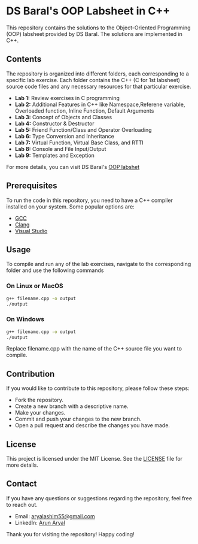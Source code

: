 # DS Baral's OOP Labsheet in C++

This repository contains the solutions to the Object-Oriented Programming (OOP) labsheet provided by DS Baral. The solutions are implemented in C++.

## Contents

The repository is organized into different folders, each corresponding to a specific lab exercise. Each folder contains the C++ (C for 1st labsheet) source code files and any necessary resources for that particular exercise.

- **Lab 1:** Review exercises in C programming
- **Lab 2:** Additional Features in C++ like Namespace,Referene variable, Overloaded function, Inline Function, Default Arguments
- **Lab 3:** Concept of Objects and Classes
- **Lab 4:** Constructor & Destructor
- **Lab 5:** Friend Function/Class and Operator Overloading
- **Lab 6:** Type Conversion and Inheritance
- **Lab 7:** Virtual Function, Virtual Base Class, and RTTI
- **Lab 8:** Console and File Input/Output
- **Lab 9:** Templates and Exception

For more details, you can visit DS Baral's [OOP labshet](https://www.dsbaral.com.np/subject/cpp)

## Prerequisites

To run the code in this repository, you need to have a C++ compiler installed on your system. Some popular options are:

- [GCC](https://gcc.gnu.org/)
- [Clang](https://clang.llvm.org/)
- [Visual Studio](https://visualstudio.microsoft.com/)

## Usage

To compile and run any of the lab exercises, navigate to the corresponding folder and use the following commands

### On Linux or MacOS

```sh
g++ filename.cpp -o output
./output
```

### On Windows

```sh
g++ filename.cpp -o output
./output
```

Replace filename.cpp with the name of the C++ source file you want to compile.

## Contribution

If you would like to contribute to this repository, please follow these steps:

- Fork the repository.
- Create a new branch with a descriptive name.
- Make your changes.
- Commit and push your changes to the new branch.
- Open a pull request and describe the changes you have made.

## License

This project is licensed under the MIT License. See the [LICENSE]() file for more details.

## Contact

If you have any questions or suggestions regarding the repository, feel free to reach out.

- Email: aryalashim55@gmail.com
- LinkedIn: [Arun Aryal](https://www.linkedin.com/in/aryalarun/)

Thank you for visiting the repository! Happy coding!
